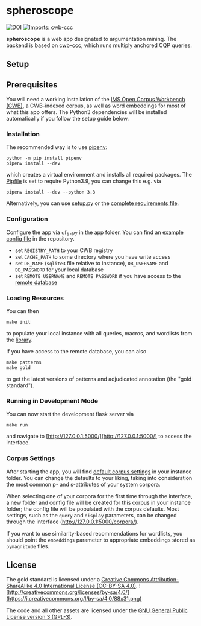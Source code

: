 # spheroscope #

[![DOI](https://zenodo.org/badge/291022407.svg)](https://zenodo.org/badge/latestdoi/291022407)
[![Imports: cwb-ccc](https://img.shields.io/badge/imports-cwb--ccc-%231674b1?style=flat&labelColor=gray)](https://github.com/ausgerechnet/cwb-ccc/)

**spheroscope** is a web app designated to argumentation mining. The backend is based on [cwb-ccc](https://github.com/ausgerechnet/cwb-ccc/), which runs multiply anchored CQP queries.

## Setup ##

## Prerequisites ##
You will need a working installation of the [IMS Open Corpus Workbench (CWB)](http://cwb.sourceforge.net/), a CWB-indexed corpus, as well as word embeddings for most of what this app offers.  The Python3 dependencies will be installed automatically if you follow the setup guide below.

### Installation ###
The recommended way is to use [pipenv](https://pipenv.pypa.io/en/latest/):

    python -m pip install pipenv
    pipenv install --dev

which creates a virtual environment and installs all required packages. The [Pipfile](Pipfile) is set to require Python3.9, you can change this e.g. via

    pipenv install --dev --python 3.8

Alternatively, you can use [setup.py](setup.py) or the [complete requirements file](requirements-complete.txt).

### Configuration ###
Configure the app via `cfg.py` in the app folder. You can find an [example config file](cfg_example.py) in the repository.

- set `REGISTRY_PATH` to your CWB registry
- set `CACHE_PATH` to some directory where you have write access
- set `DB_NAME` (`sqlite3` file relative to instance), `DB_USERNAME` and `DB_PASSWORD` for your local database
- set `REMOTE_USERNAME` and `REMOTE_PASSWORD` if you have access to the [remote database](galois.informatik.uni-erlangen.de)

### Loading Resources ###
You can then

    make init
	
to populate your local instance with all queries, macros, and wordlists from the [library](library/).

If you have access to the remote database, you can also

    make patterns
    make gold
    
to get the latest versions of patterns and adjudicated annotation (the "gold standard").

### Running in Development Mode ###
You can now start the development flask server via

    make run

and navigate to [http://127.0.0.1:5000/](http://127.0.0.1:5000/) to access the interface.

### Corpus Settings ###
After starting the app, you will find [default corpus settings](library/corpus_defaults.yaml) in your instance folder. You can change the defaults to your liking, taking into consideration the most common p- and s-attributes of your system corpora.

When selecting one of your corpora for the first time through the interface, a new folder and config file will be created for this corpus in your instance folder; the config file will be populated with the corpus defaults. Most settings, such as the `query` and `display` parameters, can be changed through the interface (http://127.0.0.1:5000/corpora/).

If you want to use similarity-based recommendations for wordlists, you should point the `embeddings` parameter to appropriate embeddings stored as `pymagnitude` files.

## License ##
The gold standard is licensed under a [Creative Commons Attribution-ShareAlike 4.0 International License (CC-BY-SA 4.0)](http://creativecommons.org/licenses/by-sa/4.0/).  ![http://creativecommons.org/licenses/by-sa/4.0/](https://i.creativecommons.org/l/by-sa/4.0/88x31.png)

The code and all other assets are licensed under the [GNU General Public License version 3 (GPL-3)](https://www.gnu.org/licenses/gpl-3.0.html).
